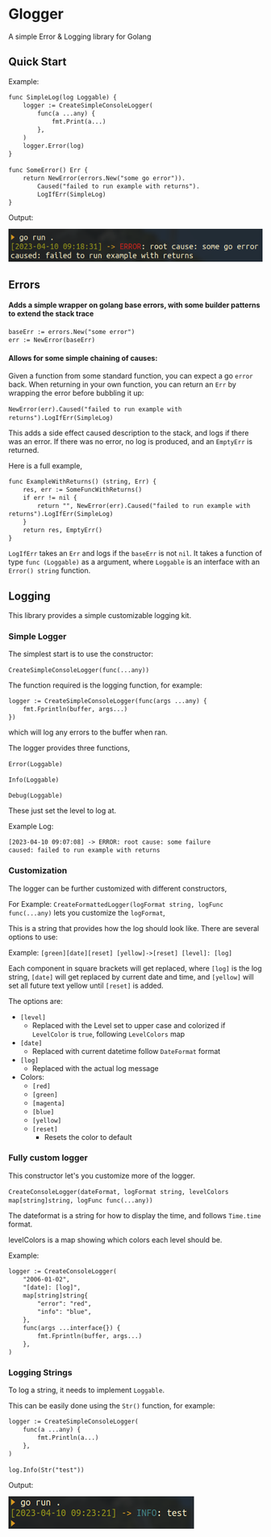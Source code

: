 # Glogger

A simple Error & Logging library for Golang

## Quick Start

Example:

```
func SimpleLog(log Loggable) {
	logger := CreateSimpleConsoleLogger(
		func(a ...any) {
			fmt.Print(a...)
		},
	)
	logger.Error(log)
}

func SomeError() Err {
	return NewError(errors.New("some go error")).
		Caused("failed to run example with returns").
		LogIfErr(SimpleLog)
}
```

Output:

![Simple Logger Example](media/simple-logger.png)



## Errors

#### Adds a simple wrapper on golang base errors, with some builder patterns to extend the stack trace

```
baseErr := errors.New("some error")
err := NewError(baseErr)
```

#### Allows for some simple chaining of causes:

Given a function from some standard function, you can expect a go `error` back.
When returning in your own function, you can return an `Err` by wrapping the error before bubbling it up:

`NewError(err).Caused("failed to run example with returns").LogIfErr(SimpleLog)`

This adds a side effect caused description to the stack, and logs if there was an error.
If there was no error, no log is produced, and an `EmptyErr` is returned.


Here is a full example,
```
func ExampleWithReturns() (string, Err) {
	res, err := SomeFuncWithReturns()
	if err != nil {
		return "", NewError(err).Caused("failed to run example with returns").LogIfErr(SimpleLog)
	}
	return res, EmptyErr()
}
```

`LogIfErr` takes an `Err` and logs if the `baseErr` is not `nil`. 
It takes a function of type `func (Loggable)` as a argument, where `Loggable` is an interface with an `Error() string` function.


## Logging

This library provides a simple customizable logging kit.

### Simple Logger

The simplest start is to use the constructor:

`CreateSimpleConsoleLogger(func(...any))`

The function required is the logging function, for example:
```
logger := CreateSimpleConsoleLogger(func(args ...any) {
    fmt.Fprintln(buffer, args...)
})
```
which will log any errors to the buffer when ran.

The logger provides three functions,

`Error(Loggable)`

`Info(Loggable)`

`Debug(Loggable)`

These just set the level to log at.

Example Log:
```
[2023-04-10 09:07:08] -> ERROR: root cause: some failure
caused: failed to run example with returns
```

### Customization

The logger can be further customized with different constructors,

For Example:
`CreateFormattedLogger(logFormat string, logFunc func(...any)`
lets you customize the `logFormat`, 

This is a string that provides how the log should look like. There are several options to use:

Example:
`[green][date][reset] [yellow]->[reset] [level]: [log]`

Each component in square brackets will get replaced, where `[log]` is the log string, `[date]` will get replaced by current date and time, and `[yellow]` will set all future text yellow until `[reset]` is added.

The options are:
* `[level]`
    * Replaced with the Level set to upper case and colorized if `LevelColor` is `true`, following `LevelColors` map
* `[date]`
    * Replaced with current datetime follow `DateFormat` format
* `[log]`
    * Replaced with the actual log message
* Colors:
    * `[red]`
    * `[green]`
    * `[magenta]`
    * `[blue]`
    * `[yellow]`
    * `[reset]`
        * Resets the color to default

### Fully custom logger

This constructor let's you customize more of the logger.

`CreateConsoleLogger(dateFormat, logFormat string, levelColors map[string]string, logFunc func(...any))`

The dateformat is a string for how to display the time, and follows `Time.time` format.

levelColors is a map showing which colors each level should be.

Example:
```
logger := CreateConsoleLogger(
    "2006-01-02",
    "[date]: [log]",
    map[string]string{
        "error": "red",
        "info": "blue",
    },
    func(args ...interface{}) {
        fmt.Fprintln(buffer, args...)
    },
)
```

### Logging Strings

To log a string, it needs to implement `Loggable`.

This can be easily done using the `Str()` function, for example:

```
logger := CreateSimpleConsoleLogger(
    func(a ...any) {
        fmt.Println(a...)
    },
)

log.Info(Str("test"))
```

Output:

![Simple Logger String](media/simple-logger-string.png)
